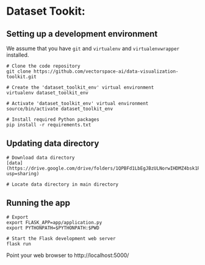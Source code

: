 # Dataset Tookit:

## Setting up a development environment

We assume that you have `git` and `virtualenv` and `virtualenvwrapper` installed.

    # Clone the code repository 
    git clone https://github.com/vectorspace-ai/data-visualization-toolkit.git

    # Create the 'dataset_toolkit_env' virtual environment
    virtualenv dataset_toolkit_env
    
    # Activate 'dataset_toolkit_env' virtual environment
    source/bin/activate dataset_toolkit_env

    # Install required Python packages
    pip install -r requirements.txt
    
## Updating data directory

    # Download data directory 
    [data](https://drive.google.com/drive/folders/1QPBFd1LbEgJBzULNorwIHDMZ4bsk1R0i?usp=sharing)
    
    # Locate data directory in main directory
    
## Running the app
    # Export 
    export FLASK_APP=app/application.py
    export PYTHONPATH=$PYTHONPATH:$PWD

    # Start the Flask development web server
    flask run

Point your web browser to http://localhost:5000/
